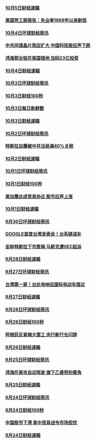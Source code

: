 #### [10月5日财经速瞄](../pages/news208/a1394260.md?t=10070333) 

#### [美国劳工部报告：失业率1969年以来新低](../pages/news208/a1394221.md?t=10070333) 

#### [10月4日环球财经简讯](../pages/news208/a1394211.md?t=10070333) 

#### [中共间谍晶片效应扩大 中国科技股应声下跌](../pages/news208/a1394210.md?t=10070333) 

#### [鸿海郭台铭在美国猎地 加码23亿投资](../pages/news208/a1394184.md?t=10070333) 

#### [10月4日财经速瞄](../pages/news208/a1394104.md?t=10070333) 

#### [10月3日环球财经简讯](../pages/news208/a1394057.md?t=10070333) 

#### [10月3日财经100秒](../pages/news208/a1394034.md?t=10070333) 

#### [10月3日每日新鲜数](../pages/news208/a1393967.md?t=10070333) 

#### [10月3日财经速瞄](../pages/news208/a1393964.md?t=10070333) 

#### [10月2日环球财经简讯](../pages/news208/a1393924.md?t=10070333) 

#### [特斯拉自爆被中共当局课40%关税](../pages/news208/a1393910.md?t=10070333) 

#### [10月2日财经速瞄](../pages/news208/a1393834.md?t=10070333) 

#### [10月1日环球财经简讯](../pages/news208/a1393775.md?t=10070333) 

#### [10月1日财经100秒](../pages/news208/a1393754.md?t=10070333) 

#### [美加墨达成贸易协议 股市应声上涨](../pages/news208/a1393738.md?t=10070333) 

#### [10月1日财经速瞄](../pages/news208/a1393681.md?t=10070333) 

#### [9月30日环球财经简讯](../pages/news208/a1393638.md?t=10070333) 

#### [GOOGLE首度台湾发表会！台系链进补](../pages/news208/a1393612.md?t=10070333) 

#### [妄称特斯拉下市惹祸 马斯克遭SEC起诉](../pages/news208/a1393392.md?t=10070333) 

#### [9月28日财经速瞄](../pages/news208/a1393394.md?t=10070333) 

#### [9月27日环球财经简讯](../pages/news208/a1393337.md?t=10070333) 

#### [台湾第一家！台达电响应国际电动车倡议](../pages/news208/a1393319.md?t=10070333) 

#### [9月27日财经速瞄](../pages/news208/a1393242.md?t=10070333) 

#### [9月26日环球财经简讯](../pages/news208/a1393188.md?t=10070333) 

#### [9月26日财经100秒](../pages/news208/a1393159.md?t=10070333) 

#### [阿根廷反紧缩大罢工 央行新行长闪辞](../pages/news208/a1393091.md?t=10070333) 

#### [9月26日财经速瞄](../pages/news208/a1393087.md?t=10070333) 

#### [9月25日环球财经简讯](../pages/news208/a1393038.md?t=10070333) 

#### [鸿海在美攻自动驾驶 旗下乙盛将扮要角](../pages/news208/a1393021.md?t=10070333) 

#### [9月25日财经速瞄](../pages/news208/a1392936.md?t=10070333) 

#### [9月24日环球财经简讯](../pages/news208/a1392891.md?t=10070333) 

#### [9月24日财经100秒](../pages/news208/a1392876.md?t=10070333) 

#### [中国股市下滑 美中贸易战令市场担忧](../pages/news208/a1392874.md?t=10070333) 

#### [9月24日财经速瞄](../pages/news208/a1392794.md?t=10070333) 

